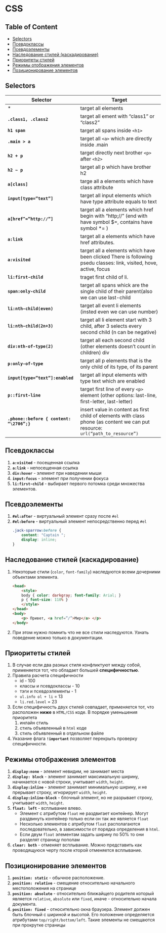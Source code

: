 # CSS

## Table of Content
- [Selectors](#selectors)
- [Псевдоклассы](#Псевдоклассы)
- [Псевдоэлементы](#Псевдоэлементы)
- [Наследование стилей (каскадирование)](#Наследование-стилей-каскадирование)
- [Приоритеты стилей](#Приоритеты-стилей)
- [Режимы отображения элементов](#Режимы-отображения-элементов)
- [Позиционирование элементов](#Позиционирование-элементов)

## Selectors

| Selector | Target |
| -------- | ------ |
| * | target all elements |
| **`.class1, .class2`** | target all ement with “class1” or “class2” |
| **`h1 span`** | target all spans inside `<h1>` |
| **`.main > a`** | target all `<a>` which are directly inside .main |
| **`h2 + p`** | target directly next brother `<p>` after `<h2>` |
| **`h2 ~ p`** | target all p which have brother h2 |
| **`a[class]`** | targe all a elements which have class attribute |
| **`input[type=”text”]`** | target all input elements which have type attribute equals to text |
| **`a[href^=”http://”]`** | target all a elements which href begin with “http;//” (end with have symbol $=, contains have symbol *= ) |
| **`a:link`** | target all a elements which have href attributes. |
| **`a:visited`** | target all a elements which have been clicked There is following psedu classes: link, visited, hove, active, focus |
| **`li:first-child`** | traget first child of li. |
| **`span:only-child`** | target all spans whick are the single child of their parent(also we can use last-child |
| **`li:nth-child(even)`** | target all event li elements (insted even we can use number) |
| **`li:nth-child(2n+3)`** | target all li element start with 3 child, after 3 selects every second child (n can be negative) |
| **`div:nth-of-type(2)`** | target all each second child (other elements doesn’t count in children) div |
| **`p:only-of-type`** | target all p elements that is the only child of its type, of its parent |
| **`input[type=”text”]:enabled`** | target all input elements with type text which are enabled |
| **`p::first-line`** | target first line of every `<p>` element (other options: last-line, first-letter, last-letter) |
| **`.phone::before { content: “\2706”;}`** | insert value in content as first child of elements with class phone (as content we can put resource: `url(“path_to_resource”)` |

## Псевдоклассы
1. **`a:visited`** - посещенная ссылка
1. **`a:link`** - непосещенная ссылка
1. **`div:hover`** - элемент при наведении мыши
1. **`input:focus`** - элемент при получении фокуса
1. **`li:first-child`** - выбирает первого потомка среди множества элементов.

## Псевдоэлементы
1. **`#el:after`** - виртуальный элемент сразу после `#el`
1. **`#el:before`** - виртуальный элемент непосредственно перед `#el`
    ```css
    .jack-sparrow:before {
        content: "Captain ";
        display: inline;
    }
    ```

## Наследование стилей (каскадирование)
1. Некоторые стили (`color`, `font-family`) наследуются всеми дочерними объектами элемента.
    ```html
    <head>
        <style>
        body { color: darkgray; font-family: Arial; }
        p { font-size: 110% }
        </style>
    </head>
    <body>
        <p> Привет, <a href=”/”>Мир</a> </p>
    </body>
    ```
1. При этом нужно помнить что не все стили наследуются. Узнать поведение можно только в документации.

## Приоритеты стилей
1. В случае если два разных стиля конфликтуют между собой, применяется тот, что обладает большей **специфичностью**.
1. Правила расчета специфичности
    * id - 100
    * классы и псевдоклассы - 10
    * тэги и псевдоэлементы - 1
    * `ul.info ol + li` = 13
    * `li.red.level` = 23
1. Если специфичность двух стилей совпадает, применяется тот, что расположен **ниже** в `HTML/CSS` коде. В порядке уменьшения приоритета
    1. инлайн стиль
    1. стиль объявленный в `html` коде
    1. стиль объявленный в отдельном файле
1. Указание флага **`!important`** позволяет перекрыть проверку специфичности.

## Режимы отображения элементов
1. **`display:none`** - элемент невидим, не занимает места
1. **`display: block`** - элемент занимает максимальную ширину, начинается с новой строки, учитывает `width`, `height`.
1. **`display:inline`** - элемент занимает минимальную ширину, и не прерывает строку, игнорирует `width`, `height`.
1. **`display:inline-block`** - блочный элемент, но не разрывает строку, учитывает `width`, `height`.
1. **`float: left`** - всплывание влево.
    * Элемент с атрибутом `float` не раздвигает контейнер. Могут раздвинуть контейнер только если он так же является `float`
    * Несколько элементов с атрибутом `float` располагаются последовательно, в зависимости от порядка определения в `html`.
    * Если двум `float` элементам задать ширину по 50% то они разделят страницу пополам
1. **`clear: both`** - отменяет всплывание. Можно представить как проводящуюся черту после кторой отменяется всплывание.

## Позиционирование элементов
1. **`position: static`** - обычное расположение.
1. **`position: relative`** - смещение относительно начального местоположения на странице
1. **`position: absolute`** - относительно ближайщего родителя который является `relative`, `absolute` или `fixed`, иначе - относительно начала документа.
1. **`position: fixed`** - относительно окна браузера. Элемент должен быть блочный с шириной и высотой. Его положение определяется атрибутами `top/right/bottom/left`. Такие элементы не смещаются при прокрутке страницы
